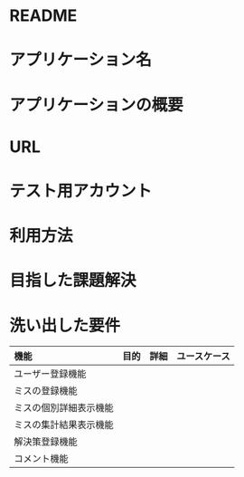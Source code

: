 # README

# アプリケーション名
# アプリケーションの概要
# URL
# テスト用アカウント
# 利用方法
# 目指した課題解決
# 洗い出した要件

| 機能 | 目的 | 詳細 | ユースケース |
| :---- | :---- | :----| :---- |
| ユーザー登録機能
| ミスの登録機能
| ミスの個別詳細表示機能
| ミスの集計結果表示機能
| 解決策登録機能
| コメント機能


